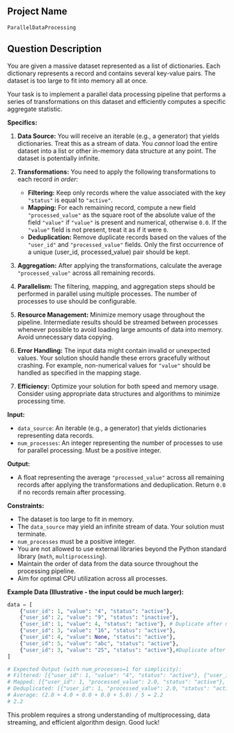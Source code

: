 ## Project Name

`ParallelDataProcessing`

## Question Description

You are given a massive dataset represented as a list of dictionaries. Each dictionary represents a record and contains several key-value pairs. The dataset is too large to fit into memory all at once.

Your task is to implement a parallel data processing pipeline that performs a series of transformations on this dataset and efficiently computes a specific aggregate statistic.

**Specifics:**

1.  **Data Source:** You will receive an iterable (e.g., a generator) that yields dictionaries.  Treat this as a stream of data.  You *cannot* load the entire dataset into a list or other in-memory data structure at any point.  The dataset is potentially infinite.

2.  **Transformations:** You need to apply the following transformations to each record *in order*:

    *   **Filtering:**  Keep only records where the value associated with the key `"status"` is equal to `"active"`.
    *   **Mapping:** For each remaining record, compute a new field `"processed_value"` as the square root of the absolute value of the field `"value"` if `"value"` is present and numerical, otherwise `0.0`. If the `"value"` field is not present, treat it as if it were `0`.
    *   **Deduplication:** Remove duplicate records based on the values of the `"user_id"` and `"processed_value"` fields. Only the first occurrence of a unique (user\_id, processed\_value) pair should be kept.

3.  **Aggregation:** After applying the transformations, calculate the average `"processed_value"` across all remaining records.

4.  **Parallelism:** The filtering, mapping, and aggregation steps should be performed in parallel using multiple processes. The number of processes to use should be configurable.

5.  **Resource Management:**  Minimize memory usage throughout the pipeline.  Intermediate results should be streamed between processes whenever possible to avoid loading large amounts of data into memory.  Avoid unnecessary data copying.

6.  **Error Handling:**  The input data might contain invalid or unexpected values. Your solution should handle these errors gracefully without crashing. For example, non-numerical values for `"value"` should be handled as specified in the mapping stage.

7.  **Efficiency:** Optimize your solution for both speed and memory usage.  Consider using appropriate data structures and algorithms to minimize processing time.

**Input:**

*   `data_source`: An iterable (e.g., a generator) that yields dictionaries representing data records.
*   `num_processes`: An integer representing the number of processes to use for parallel processing.  Must be a positive integer.

**Output:**

*   A float representing the average `"processed_value"` across all remaining records after applying the transformations and deduplication.  Return `0.0` if no records remain after processing.

**Constraints:**

*   The dataset is too large to fit in memory.
*   The `data_source` may yield an infinite stream of data. Your solution must terminate.
*   `num_processes` must be a positive integer.
*   You are not allowed to use external libraries beyond the Python standard library (`math`, `multiprocessing`).
*   Maintain the order of data from the data source throughout the processing pipeline.
*   Aim for optimal CPU utilization across all processes.

**Example Data (Illustrative - the input could be much larger):**

```python
data = [
    {"user_id": 1, "value": "4", "status": "active"},
    {"user_id": 2, "value": "9", "status": "inactive"},
    {"user_id": 1, "value": 4, "status": "active"}, # Duplicate after mapping
    {"user_id": 3, "value": "16", "status": "active"},
    {"user_id": 4, "value": None, "status": "active"},
    {"user_id": 5, "value": "abc", "status": "active"},
    {"user_id": 3, "value": "25", "status": "active"},#Duplicate after mapping
]

# Expected Output (with num_processes=1 for simplicity):
# Filtered: [{"user_id": 1, "value": "4", "status": "active"}, {"user_id": 1, "value": 4, "status": "active"}, {"user_id": 3, "value": "16", "status": "active"}, {"user_id": 4, "value": None, "status": "active"}, {"user_id": 5, "value": "abc", "status": "active"}, {"user_id": 3, "value": "25", "status": "active"}]
# Mapped: [{"user_id": 1, "processed_value": 2.0, "status": "active"}, {"user_id": 1, "processed_value": 2.0, "status": "active"}, {"user_id": 3, "processed_value": 4.0, "status": "active"}, {"user_id": 4, "processed_value": 0.0, "status": "active"}, {"user_id": 5, "processed_value": 0.0, "status": "active"}, {"user_id": 3, "processed_value": 5.0, "status": "active"}]
# Deduplicated: [{"user_id": 1, "processed_value": 2.0, "status": "active"}, {"user_id": 3, "processed_value": 4.0, "status": "active"}, {"user_id": 4, "processed_value": 0.0, "status": "active"}, {"user_id": 5, "processed_value": 0.0, "status": "active"}, {"user_id": 3, "processed_value": 5.0, "status": "active"}]
# Average: (2.0 + 4.0 + 0.0 + 0.0 + 5.0) / 5 = 2.2
# 2.2
```

This problem requires a strong understanding of multiprocessing, data streaming, and efficient algorithm design.  Good luck!
